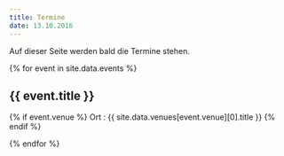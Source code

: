 ```yaml
---
title: Termine
date: 13.10.2016
---
```


Auf dieser Seite werden bald die Termine stehen.

{% for event in site.data.events %}

## {{ event.title }}

{% if event.venue %}
Ort
: {{ site.data.venues[event.venue][0].title }}
{% endif %}

{% endfor %}
